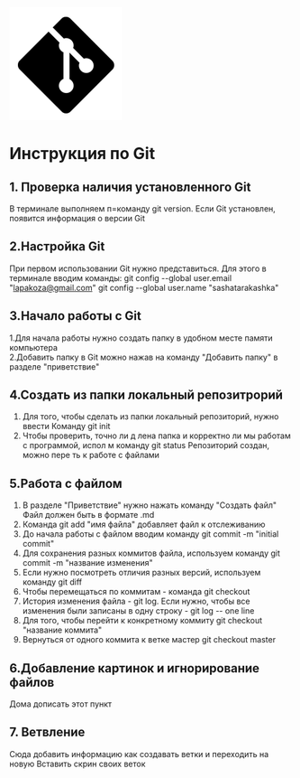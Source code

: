 ![logotip git esli poteryaetsya](logomark-black.png)
# Инструкция по Git
## 1. Проверка наличия установленного Git 
В терминале выполняем п=команду git version. Если Git установлен, появится информация о версии Git
## 2.Настройка Git 
При первом использовании Git нужно представиться. Для этого в терминале вводим команды: 
git config --global user.email "lapakoza@gmail.com"
git config --global user.name "sashatarakashka"
## 3.Начало работы с Git 
1.Для начала работы нужно создать папку в удобном месте памяти компьютера  
2.Добавить папку в Git можно нажав на команду "Добавить папку" в разделе "приветствие"
## 4.Создать из папки локальный репозитрорий 
1. Для того, чтобы сделать из папки локальный репозиторий, нужно ввести Команду git init
2. Чтобы проверить, точно ли д лена папка и корректно ли мы работам с программой, испол м команду git status
Репозиторий создан, можно пере ть к работе с файлами 
## 5.Работа с файлом
1. В разделе "Приветствие" нужно нажать команду "Создать файл" Файл должен быть в формате .md
2. Команда git add "имя файла" добавляет файл к отслеживанию
3. До начала работы с файлом вводим команду git commit -m "initial commit"
4. Для сохранения разных коммитов файла, используем команду git commit -m "название изменения"
5. Если нужно посмотреть отличия разных версий, используем команду git diff
6. Чтобы перемещаться по коммитам - команда git checkout 
7. История изменения файла - git log. Если нужно, чтобы все изменения были записаны в одну строку - git log -- one line
8. Для того, чтобы перейти к конкретному коммиту git checkout "название коммита" 
9. Вернуться от одного коммита к ветке мастер git checkout master 
## 6.Добавление картинок и игнорирование файлов
Дома дописать этот пункт 
## 7. Ветвление 
Сюда добавить информацию как создавать ветки и переходить на новую
Вставить скрин своих веток 